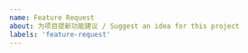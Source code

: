 ```yaml
---
name: Feature Request
about: 为项目提新功能建议 / Suggest an idea for this project
labels: 'feature-request'
---
```


<!-- 欢迎～ -->